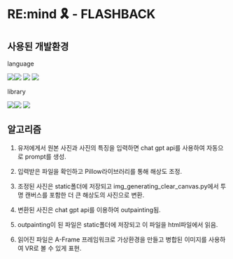 # RE:mind 🎗️ - FLASHBACK

## 사용된 개발환경
language

<img src="https://img.shields.io/badge/Python-3776AB?style=flat-square&logo=python&logoColor=white"/><img src="https://img.shields.io/badge/Javascript-F7DF1E?style=flat-square&logo=javascript&logoColor=black"/>
<img src="https://img.shields.io/badge/HTML-E34F26?style=flat-square&logo=html5&logoColor=white"/>
<img src="https://img.shields.io/badge/CSS-3776AB?style=flat-square&logo=css3&logoColor=white"/>

library

<img src="https://img.shields.io/badge/Flask-3776AB?style=flat-square&logo=flask&logoColor=white"/><img src="https://img.shields.io/badge/Aframe.js-EF2D5E?style=flat-square&logo=aframe&logoColor=white"/>
<img src="https://img.shields.io/badge/Open_ai-412991?style=flat-square&logo=openai&logoColor=white"/>

## 알고리즘
1. 유저에게서 원본 사진과 사진의 특징을 입력하면 chat gpt api를  사용하여 자동으로 prompt를 생성.

2. 입력받은 파일을 확인하고 Pillow라이브러리를 통해 해상도 조정.

3. 조정된 사진은 static폴더에 저장되고 img_generating_clear_canvas.py에서 투명 캔버스를 포함한 더 큰 해상도의 사진으로 변환.

4. 변환된 사진은 chat gpt api를 이용하여 outpainting됨.

5. outpainting이 된 파일은 static폴더에 저장되고 이 파일을 html파일에서 읽음.

6. 읽어진 파일은 A-Frame 프레임워크로 가상환경을 만들고 병합된 이미지를 사용하여 VR로 볼 수 있게 표현.

